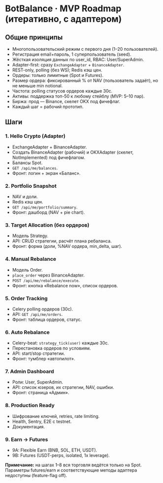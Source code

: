 # BotBalance · MVP Roadmap (итеративно, с адаптером)

## Общие принципы
- Многопользовательский режим с первого дня (1–20 пользователей).
- Регистрация email+пароль, 1 суперпользователь (seed).
- Жёсткая изоляция данных по user_id, RBAC: User/SuperAdmin.
- Adapter-first: сразу `ExchangeAdapter` + `BinanceAdapter`.
- REST-only, polling (без WS); Redis кэш цен.
- Ордеры: только лимитные (Spot и Futures).
- Размер ордера: фиксированный % от NAV (пользователь задаёт), но не меньше min notional.
- Частота: polling статусов ордеров каждые 30с.
- Активы: поддержка топ-50 к любому стейблу (MVP: 5–10 пар).
- Биржа: прод — Binance, скелет OKX под фичефлаг.
- Каждый шаг = рабочий прототип.

## Шаги

### 1. Hello Crypto (Adapter)
- ExchangeAdapter + BinanceAdapter.
- Создать BinanceAdapter (рабочий) и OKXAdapter (скелет, NotImplemented) под фичефлагом.
- Балансы Spot.
- `GET /api/me/balances`.
- Фронт: логин + экран «Баланс».

### 2. Portfolio Snapshot
- NAV и доли.
- Redis кэш цен.
- `GET /api/me/portfolio/summary`.
- Фронт: дашборд (NAV + pie chart).

### 3. Target Allocation (без ордеров)
- Модель Strategy.
- API: CRUD стратегии, расчёт плана ребаланса.
- Фронт: форма (доли, %NAV ордера, min_delta, шаг).

### 4. Manual Rebalance
- Модель Order.
- `place_order` через BinanceAdapter.
- `POST /api/me/rebalance/execute`.
- Фронт: кнопка «Rebalance now», список ордеров.

### 5. Order Tracking
- Celery polling ордеров (30с).
- API: `GET /api/me/orders`.
- Фронт: таблица ордеров, статус.

### 6. Auto Rebalance
- Celery-beat: `strategy_tick(user)` каждые 30с.
- Перестановка ордеров по условиям.
- API: start/stop стратегии.
- Фронт: тумблер «автопилот».

### 7. Admin Dashboard
- Роли: User, SuperAdmin.
- API: список юзеров, их стратегии, NAV, ошибки.
- Фронт: страница «Админ».

### 8. Production Ready
- Шифрование ключей, retries, rate limiting.
- Health, Sentry, E2E с testnet.
- Документация.

### 9. Earn → Futures
- 9A: Flexible Earn (BNB, SOL, ETH, USDT).
- 9B: Futures (USDT-perps, isolated, 1x leverage).

**Примечание:** на шагах 1–8 вся торговля ведётся только на Spot. Параметры futures/earn и соответствующие методы адаптера недоступны (feature-flag off).
